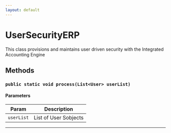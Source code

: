 ```yaml
---
layout: default
---
```

# UserSecurityERP

This class provisions and maintains user driven security with the Integrated Accounting Engine

## Methods
### `public static void process(List<User> userList)`
#### Parameters

|Param|Description|
|---|---|
|`userList`|List of User Sobjects|

---
